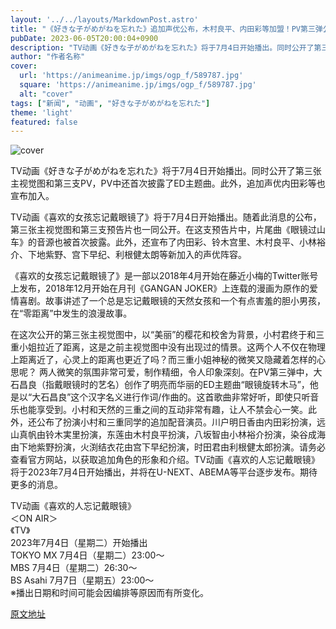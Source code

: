 ```yaml
---
layout: '../../layouts/MarkdownPost.astro'
title: "《好きな子がめがねを忘れた》追加声优公布，木村良平、内田彩等加盟！PV第三弹公开"
pubDate: 2023-06-05T20:00:04+0900
description: "TV动画《好きな子がめがねを忘れた》将于7月4日开始播出。同时公开了第三张主视觉图和第三支PV，PV中还首次披露了ED主题曲。此外，追加声优内田彩等也宣布加入。"
author: "作者名称"
cover:
  url: 'https://animeanime.jp/imgs/ogp_f/589787.jpg'
  square: 'https://animeanime.jp/imgs/ogp_f/589787.jpg'
  alt: "cover"
tags: ["新闻", "动画", "好きな子がめがねを忘れた"]
theme: 'light'
featured: false
---
```


![cover](https://animeanime.jp/imgs/ogp_f/589787.jpg)

TV动画《好きな子がめがねを忘れた》将于7月4日开始播出。同时公开了第三张主视觉图和第三支PV，PV中还首次披露了ED主题曲。此外，追加声优内田彩等也宣布加入。

TV动画《喜欢的女孩忘记戴眼镜了》将于7月4日开始播出。随着此消息的公布，第三张主视觉图和第三支预告片也一同公开。在这支预告片中，片尾曲《眼镜过山车》的音源也被首次披露。此外，还宣布了内田彩、铃木宫里、木村良平、小林裕介、下地紫野、宫下早纪、利根健太朗等新加入的声优阵容。

《喜欢的女孩忘记戴眼镜了》是一部以2018年4月开始在藤近小梅的Twitter账号上发布，2018年12月开始在月刊《GANGAN JOKER》上连载的漫画为原作的爱情喜剧。故事讲述了一个总是忘记戴眼镜的天然女孩和一个有点害羞的胆小男孩，在“零距离”中发生的浪漫故事。

在这次公开的第三张主视觉图中，以“美丽”的樱花和校舍为背景，小村君终于和三重小姐拉近了距离，这是之前主视觉图中没有出现过的情景。这两个人不仅在物理上距离近了，心灵上的距离也更近了吗？而三重小姐神秘的微笑又隐藏着怎样的心思呢？
两人微笑的氛围非常可爱，制作精细，令人印象深刻。在PV第三弹中，大石昌良（指戴眼镜时的艺名）创作了明亮而华丽的ED主题曲“眼镜旋转木马”，他是以“大石昌良”这个汉字名义进行作词/作曲的。这首歌曲非常好听，即使只听音乐也能享受到。小村和天然的三重之间的互动非常有趣，让人不禁会心一笑。此外，还公布了扮演小村和三重同学的追加配音演员。川户明日香由内田彩扮演，远山真帆由铃木実里扮演，东莲由木村良平扮演，八坂智由小林裕介扮演，染谷成海由下地紫野扮演，火渕结衣花由宫下早纪扮演，时田君由利根健太郎扮演。请务必查看官方网站，以获取追加角色的形象和介绍。TV动画《喜欢的人忘记戴眼镜》将于2023年7月4日开始播出，并将在U-NEXT、ABEMA等平台逐步发布。期待更多的消息。 </p><div class="enclosure"><p>TV动画《喜欢的人忘记戴眼镜》<br>＜ON AIR＞<br>《TV》<br>2023年7月4日（星期二）开始播出<br>TOKYO MX 7月4日（星期二）23:00～<br>MBS 7月4日（星期二）26:30～<br>BS Asahi 7月7日（星期五）23:00～<br>※播出日期和时间可能会因编排等原因而有所变化。

  [原文地址](https://animeanime.jp/article/2023/06/05/77753.html)